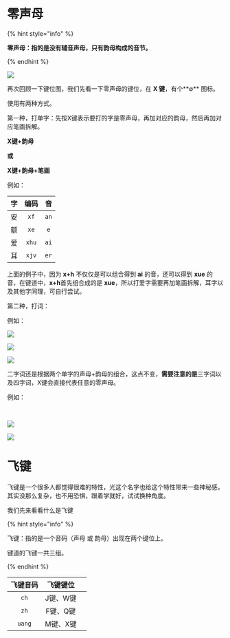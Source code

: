 # 零声母

{% hint style="info" %}

**零声母：指的是没有辅音声母，只有韵母构成的音节。**

{% endhint %}

![](D:\GithubProject\xkjd6-rime\.gitbook\assets\xkjd-qwerty.png)

再次回顾一下键位图，我们先看一下零声母的键位，在 **X 键**，有个**∅** 图标。

使用有两种方式。

第一种，打单字：先按X键表示要打的字是零声母，再加对应的韵母，然后再加对应笔画拆解。

**X键+韵母**

**或**

**X键+韵母+笔画**

例如：

|  字  | 编码  |  音  |
| :--: | :---: | :--: |
|  安  | `xf`  | `an` |
|  额  | `xe`  | `e`  |
|  爱  | `xhu` | `ai` |
|  耳  | `xjv` | `er` |

上面的例子中，因为 **x+h** 不仅仅是可以组合得到 **ai** 的音，还可以得到 **xue** 的音，在键道中，**x+h**首先组合成的是 **xue**，所以打爱字需要再加笔画拆解，耳字以及其他字同理，可自行尝试。



第二种，打词：

例如：

![](D:\GithubProject\xkjd6-rime\.gitbook\assets\Example14.png)

![](D:\GithubProject\xkjd6-rime\.gitbook\assets\Example15.png)

![](D:\GithubProject\xkjd6-rime\.gitbook\assets\Example16.png)

二字词还是根据两个单字的声母+韵母的组合，这点不变，**需要注意的是**三字词以及四字词，X键会直接代表任意的零声母。

例如：

​	

![](D:\GithubProject\xkjd6-rime\.gitbook\assets\Example17.png)



![](D:\GithubProject\xkjd6-rime\.gitbook\assets\Example18.png)





# 飞键

飞键是一个很多人都觉得很难的特性，光这个名字也给这个特性带来一些神秘感，其实没那么复杂，也不用恐惧，跟着学就好，试试换种角度。

我们先来看看什么是飞键

{% hint style="info" %}

飞键：指的是一个音码（声母 或 韵母）出现在两个键位上。

键道的飞键一共三组。

{% endhint %}

| 飞键音码 | 飞键键位 |      |
| :------: | :------: | :--: |
|   `ch`   | J键、W键 |      |
|   `zh`   | F键、Q键 |      |
|  `uang`  | M键、X键 |      |

